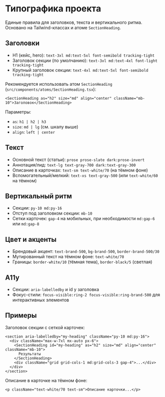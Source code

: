 # Типографика проекта

Единые правила для заголовков, текста и вертикального ритма. Основано на Tailwind-классах и атоме `SectionHeading`.

## Заголовки
- H1 (кейс, hero): `text-3xl md:text-5xl font-semibold tracking-tight`
- Заголовок секции (по умолчанию): `text-3xl md:text-4xl font-light tracking-tight`
- Крупный заголовок секции: `text-4xl md:text-5xl font-semibold tracking-tight`

Рекомендуется использовать атом `SectionHeading` (`src/components/atoms/SectionHeading.tsx`):

```tsx
<SectionHeading as="h2" size="md" align="center" className="mb-10">Заголовок</SectionHeading>
```

Параметры:
- `as`: `h1 | h2 | h3`
- `size`: `md | lg` (см. шкалу выше)
- `align`: `left | center`

## Текст
- Основной текст (статьи): `prose prose-slate dark:prose-invert`
- Аннотация/лид: `text-lg text-gray-700 dark:text-gray-300`
- Описание в карточках: `text-sm text-white/70` (на тёмном фоне)
- Вспомогательный/мелкий: `text-xs text-gray-500` (или `text-white/60` на тёмном)

## Вертикальный ритм
- Секции: `py-10 md:py-16`
- Отступ под заголовком секции: `mb-10`
- Сетки карточек: `gap-4` на мобильных, при необходимости `md:gap-6` или `md:gap-8`

## Цвет и акценты
- Брендовый акцент: `text-brand-500`, `bg-brand-500`, `border-brand-500/30`
- Мутированный текст на тёмном фоне: `text-white/70`
- Границы: `border-white/10` (тёмная тема), `border-black/5` (светлая)

## A11y
- Секции: `aria-labelledby` и id у заголовка
- Фокус-стили: `focus-visible:ring-2 focus-visible:ring-brand-500` для интерактивных элементов

## Примеры

Заголовок секции с сеткой карточек:
```tsx
<section aria-labelledby="my-heading" className="py-10 md:py-16">
  <div className="max-w-7xl mx-auto px-6">
    <SectionHeading id="my-heading" as="h2" size="md" align="center" className="mb-10">
      Результаты
    </SectionHeading>
    <div className="grid grid-cols-1 md:grid-cols-3 gap-4">...</div>
  </div>
</section>
```

Описание в карточке на тёмном фоне:
```tsx
<p className="text-white/70 text-sm">Описание карточки...</p>
```
